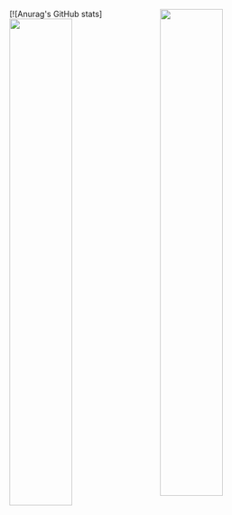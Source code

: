 [![Anurag's GitHub stats]<img align="right" width="47%" src="https://github-readme-stats.vercel.app/api?username=AlbyGiaco&show_icons=true&theme=synthwave&count_private=true)](https://github.com/anuraghazra/github-readme-stats"/>
<img align="left" width="47%" src="https://github-readme-stats.vercel.app/api/top-langs/?username=AlbyGiaco&layout=compact&langs_count=3)](https://github.com/anuraghazra/github-readme-stats"/>
